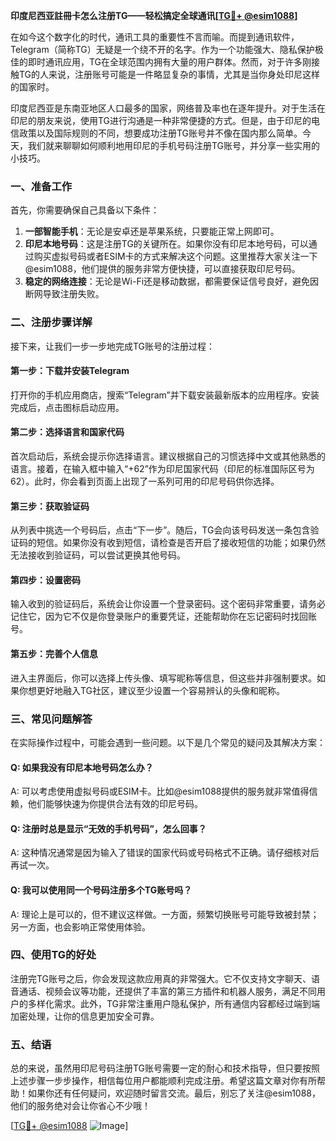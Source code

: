 **印度尼西亚註冊卡怎么注册TG——轻松搞定全球通讯[[TG💪+ @esim1088](https://t.me/s/esim1088)]**

在如今这个数字化的时代，通讯工具的重要性不言而喻。而提到通讯软件，Telegram（简称TG）无疑是一个绕不开的名字。作为一个功能强大、隐私保护极佳的即时通讯应用，TG在全球范围内拥有大量的用户群体。然而，对于许多刚接触TG的人来说，注册账号可能是一件略显复杂的事情，尤其是当你身处印尼这样的国家时。

印度尼西亚是东南亚地区人口最多的国家，网络普及率也在逐年提升。对于生活在印尼的朋友来说，使用TG进行沟通是一种非常便捷的方式。但是，由于印尼的电信政策以及国际规则的不同，想要成功注册TG账号并不像在国内那么简单。今天，我们就来聊聊如何顺利地用印尼的手机号码注册TG账号，并分享一些实用的小技巧。

### 一、准备工作

首先，你需要确保自己具备以下条件：

1. **一部智能手机**：无论是安卓还是苹果系统，只要能正常上网即可。
2. **印尼本地号码**：这是注册TG的关键所在。如果你没有印尼本地号码，可以通过购买虚拟号码或者ESIM卡的方式来解决这个问题。这里推荐大家关注一下@esim1088，他们提供的服务非常方便快捷，可以直接获取印尼号码。
3. **稳定的网络连接**：无论是Wi-Fi还是移动数据，都需要保证信号良好，避免因断网导致注册失败。

### 二、注册步骤详解

接下来，让我们一步一步地完成TG账号的注册过程：

#### 第一步：下载并安装Telegram

打开你的手机应用商店，搜索“Telegram”并下载安装最新版本的应用程序。安装完成后，点击图标启动应用。

#### 第二步：选择语言和国家代码

首次启动后，系统会提示你选择语言。建议根据自己的习惯选择中文或其他熟悉的语言。接着，在输入框中输入“+62”作为印尼国家代码（印尼的标准国际区号为62）。此时，你会看到页面上出现了一系列可用的印尼号码供你选择。

#### 第三步：获取验证码

从列表中挑选一个号码后，点击“下一步”。随后，TG会向该号码发送一条包含验证码的短信。如果你没有收到短信，请检查是否开启了接收短信的功能；如果仍然无法接收到验证码，可以尝试更换其他号码。

#### 第四步：设置密码

输入收到的验证码后，系统会让你设置一个登录密码。这个密码非常重要，请务必记住它，因为它不仅是你登录账户的重要凭证，还能帮助你在忘记密码时找回账号。

#### 第五步：完善个人信息

进入主界面后，你可以选择上传头像、填写昵称等信息，但这些并非强制要求。如果你想更好地融入TG社区，建议至少设置一个容易辨认的头像和昵称。

### 三、常见问题解答

在实际操作过程中，可能会遇到一些问题。以下是几个常见的疑问及其解决方案：

#### Q: 如果我没有印尼本地号码怎么办？

A: 可以考虑使用虚拟号码或ESIM卡。比如@esim1088提供的服务就非常值得信赖，他们能够快速为你提供合法有效的印尼号码。

#### Q: 注册时总是显示“无效的手机号码”，怎么回事？

A: 这种情况通常是因为输入了错误的国家代码或号码格式不正确。请仔细核对后再试一次。

#### Q: 我可以使用同一个号码注册多个TG账号吗？

A: 理论上是可以的，但不建议这样做。一方面，频繁切换账号可能导致被封禁；另一方面，也会影响正常使用体验。

### 四、使用TG的好处

注册完TG账号之后，你会发现这款应用真的非常强大。它不仅支持文字聊天、语音通话、视频会议等功能，还提供了丰富的第三方插件和机器人服务，满足不同用户的多样化需求。此外，TG非常注重用户隐私保护，所有通信内容都经过端到端加密处理，让你的信息更加安全可靠。

### 五、结语

总的来说，虽然用印尼号码注册TG账号需要一定的耐心和技术指导，但只要按照上述步骤一步步操作，相信每位用户都能顺利完成注册。希望这篇文章对你有所帮助！如果你还有任何疑问，欢迎随时留言交流。最后，别忘了关注@esim1088，他们的服务绝对会让你省心不少哦！

[[TG💪+ @esim1088](https://t.me/s/esim1088) ![Image](https://i.postimg.cc/4NQfJmqS/Snipaste-2025-05-13-00-14-12.png)]